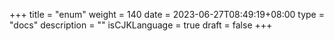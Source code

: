 +++
title = "enum"
weight = 140
date = 2023-06-27T08:49:19+08:00
type = "docs"
description = ""
isCJKLanguage = true
draft = false
+++